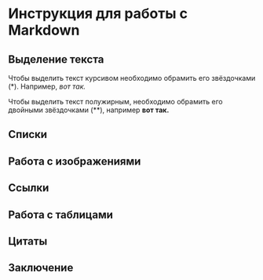 # Инструкция для работы с Markdown

## Выделение текста


Чтобы выделить текст курсивом необходимо обрамить его звёздочками (*). Например, *вот так.*

Чтобы выделить текст полужирным, необходимо обрамить его двойными звёздочками (**), например **вот так.**

## Списки

## Работа с изображениями

## Ссылки

## Работа с таблицами

## Цитаты

## Заключение